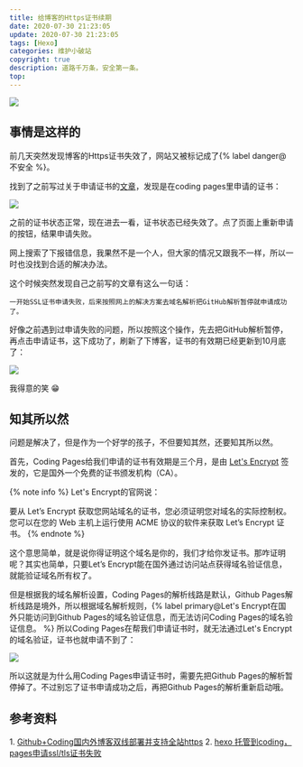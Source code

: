 ```yaml
---
title: 给博客的Https证书续期
date: 2020-07-30 21:23:05
update: 2020-07-30 21:23:05
tags: [Hexo]
categories: 维护小破站
copyright: true
description: 道路千万条，安全第一条。
top:
---
```


<img src="https://i.loli.net/2020/08/01/R4f1SvM9Q6wNID3.png" >

## 事情是这样的

前几天突然发现博客的Https证书失效了，网站又被标记成了{% label danger@不安全 %}。

找到了之前写过关于申请证书的[文章](https://jmyblog.top/SiteBrokenFix/)，发现是在coding pages里申请的证书：

<img src="https://i.loli.net/2020/04/23/Skv28M5PJiC1Fwo.png" >

之前的证书状态正常，现在进去一看，证书状态已经失效了。点了页面上重新申请的按钮，结果申请失败。

网上搜索了下报错信息，我果然不是一个人，但大家的情况又跟我不一样，所以一时也没找到合适的解决办法。

这个时候突然发现自己之前写的文章有这么一句话：

    一开始SSL证书申请失败，后来按照网上的解决方案去域名解析把GitHub解析暂停就申请成功了。

好像之前遇到过申请失败的问题，所以按照这个操作，先去把GitHub解析暂停，再点击申请证书，这下成功了，刷新了下博客，证书的有效期已经更新到10月底了：

<img src="https://i.loli.net/2020/07/30/aLlXtRmycKpk2Ji.png" >

我得意的笑 :grin:

## 知其所以然

问题是解决了，但是作为一个好学的孩子，不但要知其然，还要知其所以然。

首先，Coding Pages给我们申请的证书有效期是三个月，是由 [Let's Encrypt](https://letsencrypt.org/zh-cn/getting-started/) 签发的，它是国外一个免费的证书颁发机构（CA）。

{% note info %}
Let's Encrypt的官网说：

要从 Let’s Encrypt 获取您网站域名的证书，您必须证明您对域名的实际控制权。您可以在您的 Web 主机上运行使用 ACME 协议的软件来获取 Let’s Encrypt 证书。
{% endnote %}

这个意思简单，就是说你得证明这个域名是你的，我们才给你发证书。那咋证明呢？其实也简单，只要Let’s Encrypt能在国外通过访问站点获得域名验证信息，就能验证域名所有权了。

但是根据我的域名解析设置，Coding Pages的解析线路是默认，Github Pages解析线路是境外，所以根据域名解析规则，{% label primary@Let's Encrypt在国外只能访问到Github Pages的域名验证信息，而无法访问Coding Pages的域名验证信息。 %}
所以Coding Pages在帮我们申请证书时，就无法通过Let's Encrypt的域名验证，证书也就申请不到了：

<img src="https://i.loli.net/2020/04/23/RPNsrEyMSUV9uD1.png" >

所以这就是为什么用Coding Pages申请证书时，需要先把Github Pages的解析暂停掉了。不过别忘了证书申请成功之后，再把Github Pages的解析重新启动哦。

## 参考资料

<span id="inline-toc">1.</span> [Github+Coding国内外博客双线部署并支持全站https](https://zwen.net/githubcodingblog.html)
<span id="inline-toc">2.</span> [hexo 托管到coding，pages申请ssl/tls证书失败](https://blog.csdn.net/dataiyangu/article/details/83374438)

